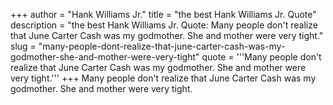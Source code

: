 +++
author = "Hank Williams Jr."
title = "the best Hank Williams Jr. Quote"
description = "the best Hank Williams Jr. Quote: Many people don't realize that June Carter Cash was my godmother. She and mother were very tight."
slug = "many-people-dont-realize-that-june-carter-cash-was-my-godmother-she-and-mother-were-very-tight"
quote = '''Many people don't realize that June Carter Cash was my godmother. She and mother were very tight.'''
+++
Many people don't realize that June Carter Cash was my godmother. She and mother were very tight.
